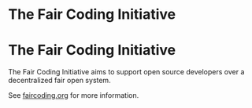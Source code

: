 # The Fair Coding Initiative

# The Fair Coding Initiative

The Fair Coding Initiative aims to support open source developers over a decentralized fair open system.

See [faircoding.org](https://www.faircoding.org) for more information.
